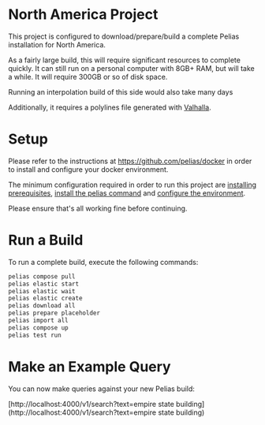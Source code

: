 # North America Project

This project is configured to download/prepare/build a complete Pelias installation for North America.

As a fairly large build, this will require significant resources to complete quickly. It can still run on a personal computer with 8GB+ RAM, but will take a while. It will require 300GB or so of disk space.

Running an interpolation build of this side would also take many days

Additionally, it requires a polylines file generated with [Valhalla](https://github.com/valhalla).

# Setup

Please refer to the instructions at https://github.com/pelias/docker in order to install and configure your docker environment.

The minimum configuration required in order to run this project are [installing prerequisites](https://github.com/pelias/docker#prerequisites), [install the pelias command](https://github.com/pelias/docker#installing-the-pelias-command) and [configure the environment](https://github.com/pelias/docker#configure-environment).

Please ensure that's all working fine before continuing.

# Run a Build

To run a complete build, execute the following commands:

```bash
pelias compose pull
pelias elastic start
pelias elastic wait
pelias elastic create
pelias download all
pelias prepare placeholder
pelias import all
pelias compose up
pelias test run
```

# Make an Example Query

You can now make queries against your new Pelias build:

[http://localhost:4000/v1/search?text=empire state building](http://localhost:4000/v1/search?text=empire state building)
